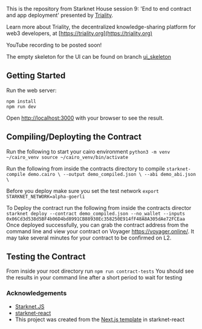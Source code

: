 This is the repository from Starknet House session 9: 'End to end contract and app deployment' presented by [Triality](https://twitter.com/trialityorg).

Learn more about Triality, the decentralized knowledge-sharing platform for web3 developers, at [https://triality.org](https://triality.org)

YouTube recording to be posted soon!

The empty skeleton for the UI can be found on branch [ui_skeleton](https://github.com/trialityorg/starknet-house-session/tree/ui_skeleton)

## Getting Started

Run the web server:

```
npm install
npm run dev
```

Open [http://localhost:3000](http://localhost:3000) with your browser to see the result.

## Compiling/Deployting the Contract

Run the following to start your cairo environment `python3 -m venv ~/cairo_venv source ~/cairo_venv/bin/activate`

Run the following from inside the contracts directory to compile `starknet-compile demo.cairo \ --output demo_compiled.json \ --abi demo_abi.json \ `

Before you deploy make sure you set the test network `export STARKNET_NETWORK=alpha-goerli`

To Deploy the contract run the following from inside the contracts director `starknet deploy --contract demo_compiled.json --no_wallet --inputs 0x06Cd3d538d5BF4b06D4bd8991CB88930Ec358250E914fF48A8A305dAe72FCEaa`
Once deployed successfully, you can grab the contract address from the command line and view your contract on Voyager https://voyager.online/. It may take several minutes for your contract to be confirmed on L2.

## Testing the Contract

From inside your root directory run `npm run contract-tests`
You should see the results in your command line after a short period to wait for testing

### Acknowledgements

- [Starknet.JS](https://www.starknetjs.com/)
- [starknet-react](https://github.com/apibara/starknet-react)
- This project was created from the [Next.js template](https://github.com/apibara/starknet-react#getting-started-with-nextjs) in starknet-react
